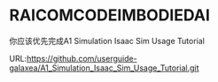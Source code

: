 # RAICOMCODEIMBODIEDAI

你应该优先完成A1 Simulation Isaac Sim Usage Tutorial

URL:https://github.com/userguide-galaxea/A1_Simulation_Isaac_Sim_Usage_Tutorial.git
